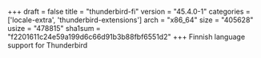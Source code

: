 +++
draft = false
title = "thunderbird-fi"
version = "45.4.0-1"
categories = ['locale-extra', 'thunderbird-extensions']
arch = "x86_64"
size = "405628"
usize = "478815"
sha1sum = "f2201611c24e59a199d6c66d91b3b88fbf6551d2"
+++
Finnish language support for Thunderbird